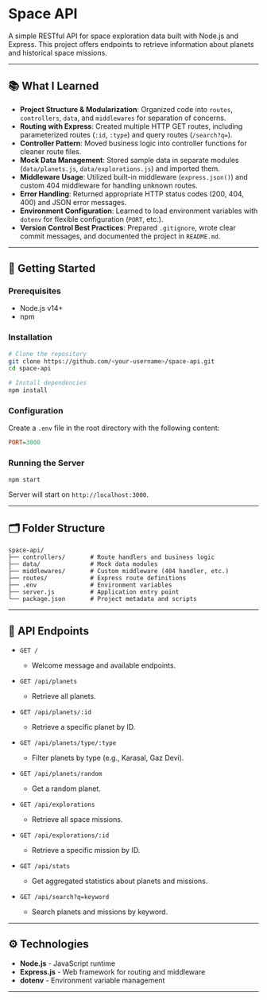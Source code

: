 # Space API

A simple RESTful API for space exploration data built with Node.js and Express. This project offers endpoints to retrieve information about planets and historical space missions.

---

## 📚 What I Learned

- **Project Structure & Modularization**: Organized code into `routes`, `controllers`, `data`, and `middlewares` for separation of concerns.
- **Routing with Express**: Created multiple HTTP GET routes, including parameterized routes (`:id`, `:type`) and query routes (`/search?q=`).
- **Controller Pattern**: Moved business logic into controller functions for cleaner route files.
- **Mock Data Management**: Stored sample data in separate modules (`data/planets.js`, `data/explorations.js`) and imported them.
- **Middleware Usage**: Utilized built-in middleware (`express.json()`) and custom 404 middleware for handling unknown routes.
- **Error Handling**: Returned appropriate HTTP status codes (200, 404, 400) and JSON error messages.
- **Environment Configuration**: Learned to load environment variables with `dotenv` for flexible configuration (`PORT`, etc.).
- **Version Control Best Practices**: Prepared `.gitignore`, wrote clear commit messages, and documented the project in `README.md`.

---

## 🚀 Getting Started

### Prerequisites

- Node.js v14+
- npm

### Installation

```bash
# Clone the repository
git clone https://github.com/<your-username>/space-api.git
cd space-api

# Install dependencies
npm install
```

### Configuration

Create a `.env` file in the root directory with the following content:

```ini
PORT=3000
```

### Running the Server

```bash
npm start
```

Server will start on `http://localhost:3000`.

---

## 🗂️ Folder Structure

```
space-api/
├── controllers/       # Route handlers and business logic
├── data/              # Mock data modules
├── middlewares/       # Custom middleware (404 handler, etc.)
├── routes/            # Express route definitions
├── .env               # Environment variables
├── server.js          # Application entry point
└── package.json       # Project metadata and scripts
```

---

## 📄 API Endpoints

- `GET /`

  - Welcome message and available endpoints.

- `GET /api/planets`

  - Retrieve all planets.

- `GET /api/planets/:id`

  - Retrieve a specific planet by ID.

- `GET /api/planets/type/:type`

  - Filter planets by type (e.g., Karasal, Gaz Devi).

- `GET /api/planets/random`

  - Get a random planet.

- `GET /api/explorations`

  - Retrieve all space missions.

- `GET /api/explorations/:id`

  - Retrieve a specific mission by ID.

- `GET /api/stats`

  - Get aggregated statistics about planets and missions.

- `GET /api/search?q=keyword`

  - Search planets and missions by keyword.

---

## ⚙️ Technologies

- **Node.js** - JavaScript runtime
- **Express.js** - Web framework for routing and middleware
- **dotenv** - Environment variable management

---
